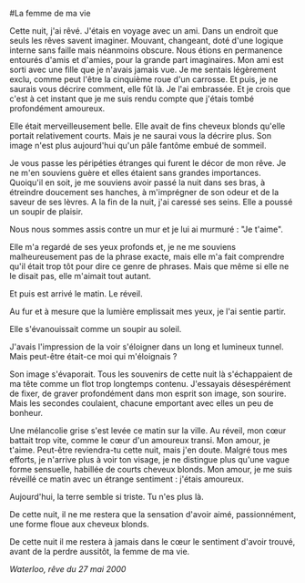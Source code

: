 #La femme de ma vie

Cette nuit, j'ai rêvé. J'étais en voyage avec un ami. Dans un endroit que seuls les rêves savent imaginer.  Mouvant, changeant, doté d'une logique interne sans faille mais néanmoins obscure. Nous étions en permanence entourés d'amis et d'amies, pour la grande part imaginaires.  Mon ami est sorti avec une fille que je n'avais jamais vue.  Je me sentais légèrement exclu, comme peut l'être la cinquième roue d'un carrosse.
Et puis, je ne saurais vous décrire comment, elle fût là.  Je l'ai embrassée.  Et je crois que c'est à cet instant que je me suis rendu compte que j'étais tombé profondément amoureux.

Elle était merveilleusement belle.  Elle avait de fins cheveux blonds qu'elle portait relativement courts.  Mais je ne saurai vous la décrire plus.  Son image n'est plus aujourd'hui qu'un pâle fantôme embué de sommeil.

Je vous passe les péripéties étranges qui furent le décor de mon rêve.  Je ne m'en souviens guère et elles étaient sans grandes importances.
Quoiqu'il en soit, je me souviens avoir passé la nuit dans ses bras, à étreindre doucement ses hanches, à m'imprégner de son odeur et de la saveur de ses lèvres. A la fin de la nuit, j'ai caressé ses seins.  Elle a poussé un soupir de plaisir. 

Nous nous sommes assis contre un mur et je lui ai murmuré : "Je t'aime".

Elle m'a regardé de ses yeux profonds et, je ne me souviens malheureusement pas de la phrase exacte, mais elle m'a fait comprendre qu'il était trop tôt pour dire ce genre de phrases.  Mais que même si elle ne le disait pas, elle m'aimait tout autant.

Et puis est arrivé le matin. Le réveil.

Au fur et à mesure que la lumière emplissait mes yeux, je l'ai sentie partir.

Elle s'évanouissait comme un soupir au soleil.

J'avais l'impression de la voir s'éloigner dans un long et lumineux tunnel.  Mais peut-être était-ce moi qui m'éloignais ?

Son image s'évaporait. Tous les souvenirs de cette nuit là s'échappaient de ma tête comme un flot trop longtemps contenu.
J'essayais désespérément de fixer, de graver profondément dans mon esprit son image, son sourire.  Mais les secondes coulaient, chacune emportant avec elles un peu de bonheur.

Une mélancolie grise s'est levée ce matin sur la ville. Au réveil, mon cœur battait trop vite, comme le cœur d'un amoureux transi. Mon amour, je t'aime.  Peut-être reviendra-tu cette nuit, mais j'en doute.  Malgré tous mes efforts, je n'arrive plus à voir ton visage, je ne distingue plus qu'une vague forme sensuelle, habillée de courts cheveux blonds. Mon amour, je me suis réveillé ce matin avec un étrange sentiment : j'étais amoureux.

Aujourd'hui, la terre semble si triste.  Tu n'es plus là. 

De cette nuit, il ne me restera que la sensation d'avoir aimé, passionnément, une forme floue aux cheveux blonds.

De cette nuit il me restera à jamais dans le cœur le sentiment d'avoir trouvé, avant de la perdre aussitôt, la femme de ma vie.

*Waterloo, rêve du 27 mai 2000*
